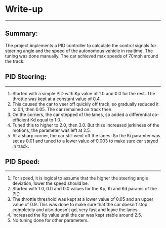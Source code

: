 # Write-up
--------

## Summary:
The project implements a PID controller to calculate the control signals for steering angle and the speed of the autonomous vehicle in realtime.
The tuning was done manually. The car achieved max speeds of 70mph around the track.

## PID Steering:
----------------

1. Started with a simple PID with Kp value of 1.0 and 0.0 for the rest. The throttle was kept at a constant value of 0.4.
2. This caused the car to veer off quickly off track, so gradually reduced it to 0.1, then 0.05. The car remained on track then.
3. On the corners, the car stepped of the lanes, so added a differential co-efficient Kd equal to 1.0.
4. Tuned this to higher to 2.0, then 3.0. But thise increased jerkiness of the motions, the parameter was left at 2.5.
5. At a sharp corner, the car still went off the lanes. So the Ki paramter was set as 0.01 and tuned to a lower value of 0.003 to make sure car stayed in track.

## PID Speed:
----------------

1. For speed, it is logical to assume that the higher the steering angle deviation, lower the speed should be.
2. Started with 1.0, 0.0 and 0.0 values for the Kp, Ki and Kd params of the PID.
3. The throttle threshold was kept at a lower value of 0.05 and an upper value of 0.9. This was done to make sure that the car doesn't stop completely and also doesn't get very fast and leave the lanes.
4. Increased the Kp value until the car was kept stable around 2.5.
5. No tuning done for other parameters.